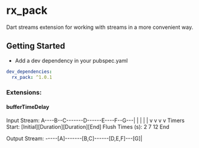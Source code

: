 # rx_pack
Dart streams extension for working with streams in a more convenient way.

## Getting Started

- Add a dev dependency in your pubspec.yaml

```yaml
dev_dependencies:
  rx_pack: ^1.0.1
```
### Extensions:
#### bufferTimeDelay

Input Stream:   A----B--C-------D------E----F--G---|
|       |        |         |
v       v        v         v
Timers Start:     [Initial][Duration][Duration][End]
Flush Times (s):    2        7        12       End

Output Stream:  -----[A]-------[B,C]------[D,E,F]---[G]|